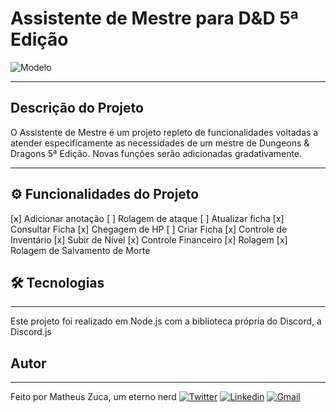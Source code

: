 # Assistente de Mestre para D&D 5ª Edição

![Modelo](https://img.shields.io/badge/Assistente-RPG-%23ff0000?style=for-the-badge)

---

## Descrição do Projeto
O Assistente de Mestre é um projeto repleto de funcionalidades voltadas a atender especificamente as necessidades de um mestre de Dungeons & Dragons 5ª Edição. Novas funções serão adicionadas gradativamente.

---

## ⚙️ Funcionalidades do Projeto
[x] Adicionar anotação
[ ] Rolagem de ataque 
[ ] Atualizar ficha 
[x] Consultar Ficha
[x] Chegagem de HP
[ ] Criar Ficha 
[x] Controle de Inventário
[x] Subir de Nível
[x] Controle Financeiro
[x] Rolagem
[x] Rolagem de Salvamento de Morte

## 🛠 Tecnologias

---
Este projeto foi realizado em Node.js com a biblioteca própria do Discord, a Discord.js

## Autor
---
Feito por Matheus Zuca, um eterno nerd
[![Twitter](https://img.shields.io/badge/-@dnaphion-1ca0f1?style=flat-square&labelColor=1ca0f1&logo=twitter&logoColor=white&link=https://twitter.com/dnaphion)](https://twitter.com/dnaphion) [![Linkedin](https://img.shields.io/badge/-Matheus&nbsp;Zuca-blue?style=flat-square&logo=Linkedin&logoColor=white&link=https://www.linkedin.com/in/matheus-zuca-7a1105104/)](https://www.linkedin.com/in/matheus-zuca-7a1105104/)  [![Gmail](https://img.shields.io/badge/-matheusvzucca@gmail.com-c14438?style=flat-square&logo=Gmail&logoColor=white&link=mailto:matheusvzucca@gmail.com)](mailto:matheusvzucca@gmail.com)
